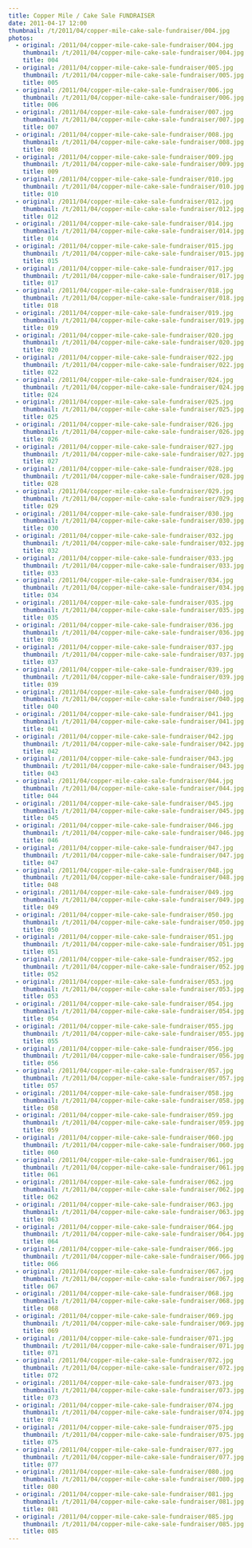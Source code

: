 ```yaml
---
title: Copper Mile / Cake Sale FUNDRAISER
date: 2011-04-17 12:00
thumbnail: /t/2011/04/copper-mile-cake-sale-fundraiser/004.jpg
photos:
  - original: /2011/04/copper-mile-cake-sale-fundraiser/004.jpg
    thumbnail: /t/2011/04/copper-mile-cake-sale-fundraiser/004.jpg
    title: 004
  - original: /2011/04/copper-mile-cake-sale-fundraiser/005.jpg
    thumbnail: /t/2011/04/copper-mile-cake-sale-fundraiser/005.jpg
    title: 005
  - original: /2011/04/copper-mile-cake-sale-fundraiser/006.jpg
    thumbnail: /t/2011/04/copper-mile-cake-sale-fundraiser/006.jpg
    title: 006
  - original: /2011/04/copper-mile-cake-sale-fundraiser/007.jpg
    thumbnail: /t/2011/04/copper-mile-cake-sale-fundraiser/007.jpg
    title: 007
  - original: /2011/04/copper-mile-cake-sale-fundraiser/008.jpg
    thumbnail: /t/2011/04/copper-mile-cake-sale-fundraiser/008.jpg
    title: 008
  - original: /2011/04/copper-mile-cake-sale-fundraiser/009.jpg
    thumbnail: /t/2011/04/copper-mile-cake-sale-fundraiser/009.jpg
    title: 009
  - original: /2011/04/copper-mile-cake-sale-fundraiser/010.jpg
    thumbnail: /t/2011/04/copper-mile-cake-sale-fundraiser/010.jpg
    title: 010
  - original: /2011/04/copper-mile-cake-sale-fundraiser/012.jpg
    thumbnail: /t/2011/04/copper-mile-cake-sale-fundraiser/012.jpg
    title: 012
  - original: /2011/04/copper-mile-cake-sale-fundraiser/014.jpg
    thumbnail: /t/2011/04/copper-mile-cake-sale-fundraiser/014.jpg
    title: 014
  - original: /2011/04/copper-mile-cake-sale-fundraiser/015.jpg
    thumbnail: /t/2011/04/copper-mile-cake-sale-fundraiser/015.jpg
    title: 015
  - original: /2011/04/copper-mile-cake-sale-fundraiser/017.jpg
    thumbnail: /t/2011/04/copper-mile-cake-sale-fundraiser/017.jpg
    title: 017
  - original: /2011/04/copper-mile-cake-sale-fundraiser/018.jpg
    thumbnail: /t/2011/04/copper-mile-cake-sale-fundraiser/018.jpg
    title: 018
  - original: /2011/04/copper-mile-cake-sale-fundraiser/019.jpg
    thumbnail: /t/2011/04/copper-mile-cake-sale-fundraiser/019.jpg
    title: 019
  - original: /2011/04/copper-mile-cake-sale-fundraiser/020.jpg
    thumbnail: /t/2011/04/copper-mile-cake-sale-fundraiser/020.jpg
    title: 020
  - original: /2011/04/copper-mile-cake-sale-fundraiser/022.jpg
    thumbnail: /t/2011/04/copper-mile-cake-sale-fundraiser/022.jpg
    title: 022
  - original: /2011/04/copper-mile-cake-sale-fundraiser/024.jpg
    thumbnail: /t/2011/04/copper-mile-cake-sale-fundraiser/024.jpg
    title: 024
  - original: /2011/04/copper-mile-cake-sale-fundraiser/025.jpg
    thumbnail: /t/2011/04/copper-mile-cake-sale-fundraiser/025.jpg
    title: 025
  - original: /2011/04/copper-mile-cake-sale-fundraiser/026.jpg
    thumbnail: /t/2011/04/copper-mile-cake-sale-fundraiser/026.jpg
    title: 026
  - original: /2011/04/copper-mile-cake-sale-fundraiser/027.jpg
    thumbnail: /t/2011/04/copper-mile-cake-sale-fundraiser/027.jpg
    title: 027
  - original: /2011/04/copper-mile-cake-sale-fundraiser/028.jpg
    thumbnail: /t/2011/04/copper-mile-cake-sale-fundraiser/028.jpg
    title: 028
  - original: /2011/04/copper-mile-cake-sale-fundraiser/029.jpg
    thumbnail: /t/2011/04/copper-mile-cake-sale-fundraiser/029.jpg
    title: 029
  - original: /2011/04/copper-mile-cake-sale-fundraiser/030.jpg
    thumbnail: /t/2011/04/copper-mile-cake-sale-fundraiser/030.jpg
    title: 030
  - original: /2011/04/copper-mile-cake-sale-fundraiser/032.jpg
    thumbnail: /t/2011/04/copper-mile-cake-sale-fundraiser/032.jpg
    title: 032
  - original: /2011/04/copper-mile-cake-sale-fundraiser/033.jpg
    thumbnail: /t/2011/04/copper-mile-cake-sale-fundraiser/033.jpg
    title: 033
  - original: /2011/04/copper-mile-cake-sale-fundraiser/034.jpg
    thumbnail: /t/2011/04/copper-mile-cake-sale-fundraiser/034.jpg
    title: 034
  - original: /2011/04/copper-mile-cake-sale-fundraiser/035.jpg
    thumbnail: /t/2011/04/copper-mile-cake-sale-fundraiser/035.jpg
    title: 035
  - original: /2011/04/copper-mile-cake-sale-fundraiser/036.jpg
    thumbnail: /t/2011/04/copper-mile-cake-sale-fundraiser/036.jpg
    title: 036
  - original: /2011/04/copper-mile-cake-sale-fundraiser/037.jpg
    thumbnail: /t/2011/04/copper-mile-cake-sale-fundraiser/037.jpg
    title: 037
  - original: /2011/04/copper-mile-cake-sale-fundraiser/039.jpg
    thumbnail: /t/2011/04/copper-mile-cake-sale-fundraiser/039.jpg
    title: 039
  - original: /2011/04/copper-mile-cake-sale-fundraiser/040.jpg
    thumbnail: /t/2011/04/copper-mile-cake-sale-fundraiser/040.jpg
    title: 040
  - original: /2011/04/copper-mile-cake-sale-fundraiser/041.jpg
    thumbnail: /t/2011/04/copper-mile-cake-sale-fundraiser/041.jpg
    title: 041
  - original: /2011/04/copper-mile-cake-sale-fundraiser/042.jpg
    thumbnail: /t/2011/04/copper-mile-cake-sale-fundraiser/042.jpg
    title: 042
  - original: /2011/04/copper-mile-cake-sale-fundraiser/043.jpg
    thumbnail: /t/2011/04/copper-mile-cake-sale-fundraiser/043.jpg
    title: 043
  - original: /2011/04/copper-mile-cake-sale-fundraiser/044.jpg
    thumbnail: /t/2011/04/copper-mile-cake-sale-fundraiser/044.jpg
    title: 044
  - original: /2011/04/copper-mile-cake-sale-fundraiser/045.jpg
    thumbnail: /t/2011/04/copper-mile-cake-sale-fundraiser/045.jpg
    title: 045
  - original: /2011/04/copper-mile-cake-sale-fundraiser/046.jpg
    thumbnail: /t/2011/04/copper-mile-cake-sale-fundraiser/046.jpg
    title: 046
  - original: /2011/04/copper-mile-cake-sale-fundraiser/047.jpg
    thumbnail: /t/2011/04/copper-mile-cake-sale-fundraiser/047.jpg
    title: 047
  - original: /2011/04/copper-mile-cake-sale-fundraiser/048.jpg
    thumbnail: /t/2011/04/copper-mile-cake-sale-fundraiser/048.jpg
    title: 048
  - original: /2011/04/copper-mile-cake-sale-fundraiser/049.jpg
    thumbnail: /t/2011/04/copper-mile-cake-sale-fundraiser/049.jpg
    title: 049
  - original: /2011/04/copper-mile-cake-sale-fundraiser/050.jpg
    thumbnail: /t/2011/04/copper-mile-cake-sale-fundraiser/050.jpg
    title: 050
  - original: /2011/04/copper-mile-cake-sale-fundraiser/051.jpg
    thumbnail: /t/2011/04/copper-mile-cake-sale-fundraiser/051.jpg
    title: 051
  - original: /2011/04/copper-mile-cake-sale-fundraiser/052.jpg
    thumbnail: /t/2011/04/copper-mile-cake-sale-fundraiser/052.jpg
    title: 052
  - original: /2011/04/copper-mile-cake-sale-fundraiser/053.jpg
    thumbnail: /t/2011/04/copper-mile-cake-sale-fundraiser/053.jpg
    title: 053
  - original: /2011/04/copper-mile-cake-sale-fundraiser/054.jpg
    thumbnail: /t/2011/04/copper-mile-cake-sale-fundraiser/054.jpg
    title: 054
  - original: /2011/04/copper-mile-cake-sale-fundraiser/055.jpg
    thumbnail: /t/2011/04/copper-mile-cake-sale-fundraiser/055.jpg
    title: 055
  - original: /2011/04/copper-mile-cake-sale-fundraiser/056.jpg
    thumbnail: /t/2011/04/copper-mile-cake-sale-fundraiser/056.jpg
    title: 056
  - original: /2011/04/copper-mile-cake-sale-fundraiser/057.jpg
    thumbnail: /t/2011/04/copper-mile-cake-sale-fundraiser/057.jpg
    title: 057
  - original: /2011/04/copper-mile-cake-sale-fundraiser/058.jpg
    thumbnail: /t/2011/04/copper-mile-cake-sale-fundraiser/058.jpg
    title: 058
  - original: /2011/04/copper-mile-cake-sale-fundraiser/059.jpg
    thumbnail: /t/2011/04/copper-mile-cake-sale-fundraiser/059.jpg
    title: 059
  - original: /2011/04/copper-mile-cake-sale-fundraiser/060.jpg
    thumbnail: /t/2011/04/copper-mile-cake-sale-fundraiser/060.jpg
    title: 060
  - original: /2011/04/copper-mile-cake-sale-fundraiser/061.jpg
    thumbnail: /t/2011/04/copper-mile-cake-sale-fundraiser/061.jpg
    title: 061
  - original: /2011/04/copper-mile-cake-sale-fundraiser/062.jpg
    thumbnail: /t/2011/04/copper-mile-cake-sale-fundraiser/062.jpg
    title: 062
  - original: /2011/04/copper-mile-cake-sale-fundraiser/063.jpg
    thumbnail: /t/2011/04/copper-mile-cake-sale-fundraiser/063.jpg
    title: 063
  - original: /2011/04/copper-mile-cake-sale-fundraiser/064.jpg
    thumbnail: /t/2011/04/copper-mile-cake-sale-fundraiser/064.jpg
    title: 064
  - original: /2011/04/copper-mile-cake-sale-fundraiser/066.jpg
    thumbnail: /t/2011/04/copper-mile-cake-sale-fundraiser/066.jpg
    title: 066
  - original: /2011/04/copper-mile-cake-sale-fundraiser/067.jpg
    thumbnail: /t/2011/04/copper-mile-cake-sale-fundraiser/067.jpg
    title: 067
  - original: /2011/04/copper-mile-cake-sale-fundraiser/068.jpg
    thumbnail: /t/2011/04/copper-mile-cake-sale-fundraiser/068.jpg
    title: 068
  - original: /2011/04/copper-mile-cake-sale-fundraiser/069.jpg
    thumbnail: /t/2011/04/copper-mile-cake-sale-fundraiser/069.jpg
    title: 069
  - original: /2011/04/copper-mile-cake-sale-fundraiser/071.jpg
    thumbnail: /t/2011/04/copper-mile-cake-sale-fundraiser/071.jpg
    title: 071
  - original: /2011/04/copper-mile-cake-sale-fundraiser/072.jpg
    thumbnail: /t/2011/04/copper-mile-cake-sale-fundraiser/072.jpg
    title: 072
  - original: /2011/04/copper-mile-cake-sale-fundraiser/073.jpg
    thumbnail: /t/2011/04/copper-mile-cake-sale-fundraiser/073.jpg
    title: 073
  - original: /2011/04/copper-mile-cake-sale-fundraiser/074.jpg
    thumbnail: /t/2011/04/copper-mile-cake-sale-fundraiser/074.jpg
    title: 074
  - original: /2011/04/copper-mile-cake-sale-fundraiser/075.jpg
    thumbnail: /t/2011/04/copper-mile-cake-sale-fundraiser/075.jpg
    title: 075
  - original: /2011/04/copper-mile-cake-sale-fundraiser/077.jpg
    thumbnail: /t/2011/04/copper-mile-cake-sale-fundraiser/077.jpg
    title: 077
  - original: /2011/04/copper-mile-cake-sale-fundraiser/080.jpg
    thumbnail: /t/2011/04/copper-mile-cake-sale-fundraiser/080.jpg
    title: 080
  - original: /2011/04/copper-mile-cake-sale-fundraiser/081.jpg
    thumbnail: /t/2011/04/copper-mile-cake-sale-fundraiser/081.jpg
    title: 081
  - original: /2011/04/copper-mile-cake-sale-fundraiser/085.jpg
    thumbnail: /t/2011/04/copper-mile-cake-sale-fundraiser/085.jpg
    title: 085
---
```

